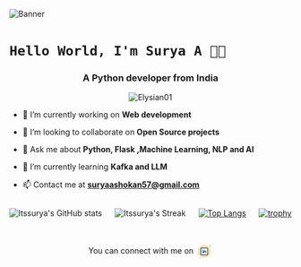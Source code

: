 


![Banner](https://res.cloudinary.com/superfolio/image/upload/v1620689979/68747470733a2f2f692e70696e696d672e636f6d2f6f726967696e616c732f63362f33332f63322f63363333633230656465383266306530636564376435373064626533613166332e676966_yjuh2s.gif)
   # `Hello World, I'm Surya A 👋🏽`
<h3 align="center">A Python developer from India</h3>
<p align="center"> <img src="https://komarev.com/ghpvc/?username=Elysian01" alt="Elysian01" /> </p>

- 🔭 I’m currently working on **Web development**

- 👯 I’m looking to collaborate on **Open Source projects**

- 💬 Ask me about **Python, Flask ,Machine Learning, NLP and AI**

- 🌱 I’m currently learning **Kafka and LLM**

- 📫 Contact me at **suryaashokan57@gmail.com**

<!--- ⚡ Fun fact ****-->
<div align="center" style="display:flex;justify-content:space-between;align:center;"> 

![Itssurya's GitHub stats](https://github-readme-stats.vercel.app/api?username=Itssurya&show_icons=true&theme=tokyonight&rank_icon=github)

![Itssurya's Streak](https://github-readme-streak-stats.herokuapp.com/?user=Itssurya&theme=vue-dark&hide_border=true)

[![Top Langs](https://github-readme-stats.vercel.app/api/top-langs/?username=anuraghazra&layout=pie&theme=tokyonight)](https://github.com/Itssurya/github-readme-stats)



[![trophy](https://github-profile-trophy.vercel.app/?username=ryo-ma&theme=onedark)](https://github.com/ryo-ma/github-profile-trophy)

</div>

<br>


<p align="center"> 
  You can connect with me on  <a href="https://www.linkedin.com/in/surya-a-a119261aa/" target="blank"><img align="center" src="https://github.com/tzktz/tzktz/blob/main/icons8-linkedin-50.png" alt="linkedIn" height="30" width="30" /></a>
  <!-- <a href="https://www.behance.net/abhishekgupta23" target="blank"><img align="center" src="https://cdn.jsdelivr.net/npm/simple-icons@3.0.1/icons/behance.svg" alt="Elysian01" height="20" width="20" /></a>
   <a href="https://dribbble.com/Elysian01" target="blank"><img align="center" src="https://cdn.jsdelivr.net/npm/simple-icons@3.0.1/icons/dribbble.svg" alt="Elysian01" height="20" width="20" /></a> -->  
</p>
